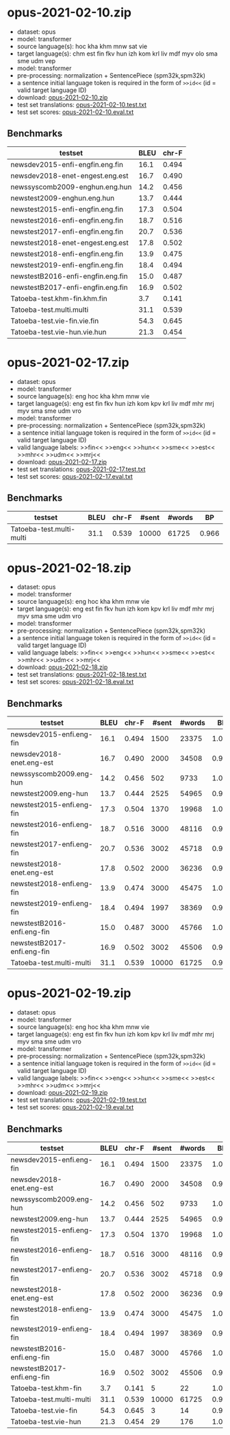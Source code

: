 # opus-2021-02-10.zip

* dataset: opus
* model: transformer
* source language(s): hoc kha khm mnw sat vie
* target language(s): chm est fin fkv hun izh kom krl liv mdf myv olo sma sme udm vep
* model: transformer
* pre-processing: normalization + SentencePiece (spm32k,spm32k)
* a sentence initial language token is required in the form of `>>id<<` (id = valid target language ID)
* download: [opus-2021-02-10.zip](https://object.pouta.csc.fi/Tatoeba-MT-models/aav-fiu/opus-2021-02-10.zip)
* test set translations: [opus-2021-02-10.test.txt](https://object.pouta.csc.fi/Tatoeba-MT-models/aav-fiu/opus-2021-02-10.test.txt)
* test set scores: [opus-2021-02-10.eval.txt](https://object.pouta.csc.fi/Tatoeba-MT-models/aav-fiu/opus-2021-02-10.eval.txt)

## Benchmarks

| testset               | BLEU  | chr-F |
|-----------------------|-------|-------|
| newsdev2015-enfi-engfin.eng.fin 	| 16.1 	| 0.494 |
| newsdev2018-enet-engest.eng.est 	| 16.7 	| 0.490 |
| newssyscomb2009-enghun.eng.hun 	| 14.2 	| 0.456 |
| newstest2009-enghun.eng.hun 	| 13.7 	| 0.444 |
| newstest2015-enfi-engfin.eng.fin 	| 17.3 	| 0.504 |
| newstest2016-enfi-engfin.eng.fin 	| 18.7 	| 0.516 |
| newstest2017-enfi-engfin.eng.fin 	| 20.7 	| 0.536 |
| newstest2018-enet-engest.eng.est 	| 17.8 	| 0.502 |
| newstest2018-enfi-engfin.eng.fin 	| 13.9 	| 0.475 |
| newstest2019-enfi-engfin.eng.fin 	| 18.4 	| 0.494 |
| newstestB2016-enfi-engfin.eng.fin 	| 15.0 	| 0.487 |
| newstestB2017-enfi-engfin.eng.fin 	| 16.9 	| 0.502 |
| Tatoeba-test.khm-fin.khm.fin 	| 3.7 	| 0.141 |
| Tatoeba-test.multi.multi 	| 31.1 	| 0.539 |
| Tatoeba-test.vie-fin.vie.fin 	| 54.3 	| 0.645 |
| Tatoeba-test.vie-hun.vie.hun 	| 21.3 	| 0.454 |

# opus-2021-02-17.zip

* dataset: opus
* model: transformer
* source language(s): eng hoc kha khm mnw vie
* target language(s): eng est fin fkv hun izh kom kpv krl liv mdf mhr mrj myv sma sme udm vro
* model: transformer
* pre-processing: normalization + SentencePiece (spm32k,spm32k)
* a sentence initial language token is required in the form of `>>id<<` (id = valid target language ID)
* valid language labels: >>fin<< >>eng<< >>hun<< >>sme<< >>est<< >>mhr<< >>udm<< >>mrj<<
* download: [opus-2021-02-17.zip](https://object.pouta.csc.fi/Tatoeba-MT-models/aav-fiu/opus-2021-02-17.zip)
* test set translations: [opus-2021-02-17.test.txt](https://object.pouta.csc.fi/Tatoeba-MT-models/aav-fiu/opus-2021-02-17.test.txt)
* test set scores: [opus-2021-02-17.eval.txt](https://object.pouta.csc.fi/Tatoeba-MT-models/aav-fiu/opus-2021-02-17.eval.txt)

## Benchmarks

| testset | BLEU  | chr-F | #sent | #words | BP |
|---------|-------|-------|-------|--------|----|
| Tatoeba-test.multi-multi 	| 31.1 	| 0.539 	| 10000 	| 61725 	| 0.966 |

# opus-2021-02-18.zip

* dataset: opus
* model: transformer
* source language(s): eng hoc kha khm mnw vie
* target language(s): eng est fin fkv hun izh kom kpv krl liv mdf mhr mrj myv sma sme udm vro
* model: transformer
* pre-processing: normalization + SentencePiece (spm32k,spm32k)
* a sentence initial language token is required in the form of `>>id<<` (id = valid target language ID)
* valid language labels: >>fin<< >>eng<< >>hun<< >>sme<< >>est<< >>mhr<< >>udm<< >>mrj<<
* download: [opus-2021-02-18.zip](https://object.pouta.csc.fi/Tatoeba-MT-models/aav-fiu/opus-2021-02-18.zip)
* test set translations: [opus-2021-02-18.test.txt](https://object.pouta.csc.fi/Tatoeba-MT-models/aav-fiu/opus-2021-02-18.test.txt)
* test set scores: [opus-2021-02-18.eval.txt](https://object.pouta.csc.fi/Tatoeba-MT-models/aav-fiu/opus-2021-02-18.eval.txt)

## Benchmarks

| testset | BLEU  | chr-F | #sent | #words | BP |
|---------|-------|-------|-------|--------|----|
| newsdev2015-enfi.eng-fin 	| 16.1 	| 0.494 	| 1500 	| 23375 	| 1.000 |
| newsdev2018-enet.eng-est 	| 16.7 	| 0.490 	| 2000 	| 34508 	| 0.995 |
| newssyscomb2009.eng-hun 	| 14.2 	| 0.456 	| 502 	| 9733 	| 1.000 |
| newstest2009.eng-hun 	| 13.7 	| 0.444 	| 2525 	| 54965 	| 0.993 |
| newstest2015-enfi.eng-fin 	| 17.3 	| 0.504 	| 1370 	| 19968 	| 1.000 |
| newstest2016-enfi.eng-fin 	| 18.7 	| 0.516 	| 3000 	| 48116 	| 0.981 |
| newstest2017-enfi.eng-fin 	| 20.7 	| 0.536 	| 3002 	| 45718 	| 0.989 |
| newstest2018-enet.eng-est 	| 17.8 	| 0.502 	| 2000 	| 36236 	| 0.988 |
| newstest2018-enfi.eng-fin 	| 13.9 	| 0.474 	| 3000 	| 45475 	| 1.000 |
| newstest2019-enfi.eng-fin 	| 18.4 	| 0.494 	| 1997 	| 38369 	| 0.949 |
| newstestB2016-enfi.eng-fin 	| 15.0 	| 0.487 	| 3000 	| 45766 	| 1.000 |
| newstestB2017-enfi.eng-fin 	| 16.9 	| 0.502 	| 3002 	| 45506 	| 0.994 |
| Tatoeba-test.multi-multi 	| 31.1 	| 0.539 	| 10000 	| 61725 	| 0.966 |

# opus-2021-02-19.zip

* dataset: opus
* model: transformer
* source language(s): eng hoc kha khm mnw vie
* target language(s): eng est fin fkv hun izh kom kpv krl liv mdf mhr mrj myv sma sme udm vro
* model: transformer
* pre-processing: normalization + SentencePiece (spm32k,spm32k)
* a sentence initial language token is required in the form of `>>id<<` (id = valid target language ID)
* valid language labels: >>fin<< >>eng<< >>hun<< >>sme<< >>est<< >>mhr<< >>udm<< >>mrj<<
* download: [opus-2021-02-19.zip](https://object.pouta.csc.fi/Tatoeba-MT-models/aav-fiu/opus-2021-02-19.zip)
* test set translations: [opus-2021-02-19.test.txt](https://object.pouta.csc.fi/Tatoeba-MT-models/aav-fiu/opus-2021-02-19.test.txt)
* test set scores: [opus-2021-02-19.eval.txt](https://object.pouta.csc.fi/Tatoeba-MT-models/aav-fiu/opus-2021-02-19.eval.txt)

## Benchmarks

| testset | BLEU  | chr-F | #sent | #words | BP |
|---------|-------|-------|-------|--------|----|
| newsdev2015-enfi.eng-fin 	| 16.1 	| 0.494 	| 1500 	| 23375 	| 1.000 |
| newsdev2018-enet.eng-est 	| 16.7 	| 0.490 	| 2000 	| 34508 	| 0.995 |
| newssyscomb2009.eng-hun 	| 14.2 	| 0.456 	| 502 	| 9733 	| 1.000 |
| newstest2009.eng-hun 	| 13.7 	| 0.444 	| 2525 	| 54965 	| 0.993 |
| newstest2015-enfi.eng-fin 	| 17.3 	| 0.504 	| 1370 	| 19968 	| 1.000 |
| newstest2016-enfi.eng-fin 	| 18.7 	| 0.516 	| 3000 	| 48116 	| 0.981 |
| newstest2017-enfi.eng-fin 	| 20.7 	| 0.536 	| 3002 	| 45718 	| 0.989 |
| newstest2018-enet.eng-est 	| 17.8 	| 0.502 	| 2000 	| 36236 	| 0.988 |
| newstest2018-enfi.eng-fin 	| 13.9 	| 0.474 	| 3000 	| 45475 	| 1.000 |
| newstest2019-enfi.eng-fin 	| 18.4 	| 0.494 	| 1997 	| 38369 	| 0.949 |
| newstestB2016-enfi.eng-fin 	| 15.0 	| 0.487 	| 3000 	| 45766 	| 1.000 |
| newstestB2017-enfi.eng-fin 	| 16.9 	| 0.502 	| 3002 	| 45506 	| 0.994 |
| Tatoeba-test.khm-fin 	| 3.7 	| 0.141 	| 5 	| 22 	| 1.000 |
| Tatoeba-test.multi-multi 	| 31.1 	| 0.539 	| 10000 	| 61725 	| 0.966 |
| Tatoeba-test.vie-fin 	| 54.3 	| 0.645 	| 3 	| 14 	| 0.926 |
| Tatoeba-test.vie-hun 	| 21.3 	| 0.454 	| 29 	| 176 	| 1.000 |

